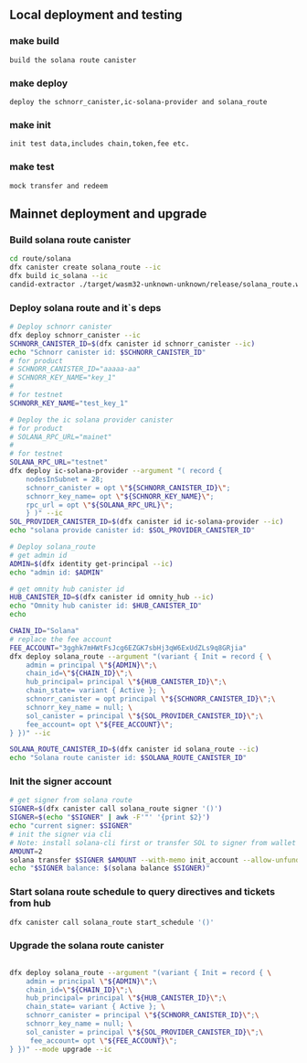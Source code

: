 ## Local deployment and testing
### make build
    build the solana route canister
### make deploy
    deploy the schnorr_canister,ic-solana-provider and solana_route
### make init
    init test data,includes chain,token,fee etc.
### make test
    mock transfer and redeem 

## Mainnet deployment and upgrade
### Build solana route canister 
```bash
cd route/solana
dfx canister create solana_route --ic
dfx build ic_solana --ic
candid-extractor ./target/wasm32-unknown-unknown/release/solana_route.wasm > ./assets/solana_route.did
```

### Deploy solana route and it`s deps
```bash
# Deploy schnorr canister
dfx deploy schnorr_canister --ic
SCHNORR_CANISTER_ID=$(dfx canister id schnorr_canister --ic)
echo "Schnorr canister id: $SCHNORR_CANISTER_ID" 
# for product
# SCHNORR_CANISTER_ID="aaaaa-aa"
# SCHNORR_KEY_NAME="key_1"
# 
# for testnet
SCHNORR_KEY_NAME="test_key_1"

# Deploy the ic solana provider canister
# for product
# SOLANA_RPC_URL="mainet"
# 
# for testnet
SOLANA_RPC_URL="testnet"
dfx deploy ic-solana-provider --argument "( record { 
    nodesInSubnet = 28; 
    schnorr_canister = opt \"${SCHNORR_CANISTER_ID}\"; 
    schnorr_key_name= opt \"${SCHNORR_KEY_NAME}\"; 
    rpc_url = opt \"${SOLANA_RPC_URL}\"; 
    } )" --ic 
SOL_PROVIDER_CANISTER_ID=$(dfx canister id ic-solana-provider --ic)
echo "solana provide canister id: $SOL_PROVIDER_CANISTER_ID"

# Deploy solana_route
# get admin id
ADMIN=$(dfx identity get-principal --ic)
echo "admin id: $ADMIN"

# get omnity hub canister id
HUB_CANISTER_ID=$(dfx canister id omnity_hub --ic)
echo "Omnity hub canister id: $HUB_CANISTER_ID"
echo 

CHAIN_ID="Solana"
# replace the fee account
FEE_ACCOUNT="3gghk7mHWtFsJcg6EZGK7sbHj3qW6ExUdZLs9q8GRjia"
dfx deploy solana_route --argument "(variant { Init = record { \
    admin = principal \"${ADMIN}\";\
    chain_id=\"${CHAIN_ID}\";\
    hub_principal= principal \"${HUB_CANISTER_ID}\";\
    chain_state= variant { Active }; \
    schnorr_canister = opt principal \"${SCHNORR_CANISTER_ID}\";\
    schnorr_key_name = null; \
    sol_canister = principal \"${SOL_PROVIDER_CANISTER_ID}\";\
    fee_account= opt \"${FEE_ACCOUNT}\"; 
} })" --ic 

SOLANA_ROUTE_CANISTER_ID=$(dfx canister id solana_route --ic)
echo "Solana route canister id: $SOLANA_ROUTE_CANISTER_ID"

```

### Init the signer account
```bash
# get signer from solana route
SIGNER=$(dfx canister call solana_route signer '()')
SIGNER=$(echo "$SIGNER" | awk -F'"' '{print $2}')
echo "current signer: $SIGNER"
# init the signer via cli
# Note: install solana-cli first or transfer SOL to signer from wallet app,like Phantom
AMOUNT=2
solana transfer $SIGNER $AMOUNT --with-memo init_account --allow-unfunded-recipient
echo "$SIGNER balance: $(solana balance $SIGNER)"
```

### Start solana route schedule to query directives and tickets from hub 
```bash
dfx canister call solana_route start_schedule '()' 
```

### Upgrade the solana route canister
```bash

dfx deploy solana_route --argument "(variant { Init = record { \
    admin = principal \"${ADMIN}\";\
    chain_id=\"${CHAIN_ID}\";\
    hub_principal= principal \"${HUB_CANISTER_ID}\";\
    chain_state= variant { Active }; \
    schnorr_canister = principal \"${SCHNORR_CANISTER_ID}\";\
    schnorr_key_name = null; \
    sol_canister = principal \"${SOL_PROVIDER_CANISTER_ID}\";\
     fee_account= opt \"${FEE_ACCOUNT}\"; 
} })" --mode upgrade --ic

```
